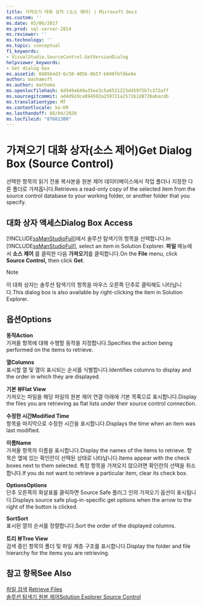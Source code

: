 ```yaml
---
title: 가져오기 대화 상자 (소스 제어) | Microsoft Docs
ms.custom: ''
ms.date: 03/06/2017
ms.prod: sql-server-2014
ms.reviewer: ''
ms.technology: ''
ms.topic: conceptual
f1_keywords:
- VisualStudio.SourceControl.GetVersionDialog
helpviewer_keywords:
- Get dialog box
ms.assetid: 048564d3-6c58-405b-8b57-b690fbfdbe9e
author: mashamsft
ms.author: mathoma
ms.openlocfilehash: 6d949a649a35ee3c5a6521223d45975b7c372aff
ms.sourcegitcommit: ad4d92dce894592a259721a1571b1d8736abacdb
ms.translationtype: MT
ms.contentlocale: ko-KR
ms.lasthandoff: 08/04/2020
ms.locfileid: "87661300"
---
```

# <a name="get-dialog-box-source-control"></a><span data-ttu-id="8e0fa-102">가져오기 대화 상자(소스 제어)</span><span class="sxs-lookup"><span data-stu-id="8e0fa-102">Get Dialog Box (Source Control)</span></span>
  <span data-ttu-id="8e0fa-103">선택한 항목의 읽기 전용 복사본을 원본 제어 데이터베이스에서 작업 폴더나 지정한 다른 폴더로 가져옵니다.</span><span class="sxs-lookup"><span data-stu-id="8e0fa-103">Retrieves a read-only copy of the selected item from the source control database to your working folder, or another folder that you specify.</span></span>  
  
## <a name="dialog-box-access"></a><span data-ttu-id="8e0fa-104">대화 상자 액세스</span><span class="sxs-lookup"><span data-stu-id="8e0fa-104">Dialog Box Access</span></span>  
 <span data-ttu-id="8e0fa-105">[!INCLUDE[ssManStudioFull](../includes/ssmanstudiofull-md.md)]에서 솔루션 탐색기의 항목을 선택합니다.</span><span class="sxs-lookup"><span data-stu-id="8e0fa-105">In [!INCLUDE[ssManStudioFull](../includes/ssmanstudiofull-md.md)], select an item in Solution Explorer.</span></span> <span data-ttu-id="8e0fa-106">**파일** 메뉴에서 **소스 제어** 를 클릭한 다음 **가져오기**를 클릭합니다.</span><span class="sxs-lookup"><span data-stu-id="8e0fa-106">On the **File** menu, click **Source Control,** then click **Get**.</span></span>  
  
> [!NOTE]  
>  <span data-ttu-id="8e0fa-107">이 대화 상자는 솔루션 탐색기의 항목을 마우스 오른쪽 단추로 클릭해도 나타납니다.</span><span class="sxs-lookup"><span data-stu-id="8e0fa-107">This dialog box is also available by right-clicking the item in Solution Explorer.</span></span>  
  
## <a name="options"></a><span data-ttu-id="8e0fa-108">옵션</span><span class="sxs-lookup"><span data-stu-id="8e0fa-108">Options</span></span>  
 <span data-ttu-id="8e0fa-109">**동작**</span><span class="sxs-lookup"><span data-stu-id="8e0fa-109">**Action**</span></span>  
 <span data-ttu-id="8e0fa-110">가져올 항목에 대해 수행할 동작을 지정합니다.</span><span class="sxs-lookup"><span data-stu-id="8e0fa-110">Specifies the action being performed on the items to retrieve.</span></span>  
  
 <span data-ttu-id="8e0fa-111">**열**</span><span class="sxs-lookup"><span data-stu-id="8e0fa-111">**Columns**</span></span>  
 <span data-ttu-id="8e0fa-112">표시할 열 및 열이 표시되는 순서를 식별합니다.</span><span class="sxs-lookup"><span data-stu-id="8e0fa-112">Identifies columns to display and the order in which they are displayed.</span></span>  
  
 <span data-ttu-id="8e0fa-113">**기본 뷰**</span><span class="sxs-lookup"><span data-stu-id="8e0fa-113">**Flat View**</span></span>  
 <span data-ttu-id="8e0fa-114">가져오는 파일을 해당 파일의 원본 제어 연결 아래에 기본 목록으로 표시합니다.</span><span class="sxs-lookup"><span data-stu-id="8e0fa-114">Display the files you are retrieving as flat lists under their source control connection.</span></span>  
  
 <span data-ttu-id="8e0fa-115">**수정한 시간**</span><span class="sxs-lookup"><span data-stu-id="8e0fa-115">**Modified Time**</span></span>  
 <span data-ttu-id="8e0fa-116">항목을 마지막으로 수정한 시간을 표시합니다.</span><span class="sxs-lookup"><span data-stu-id="8e0fa-116">Displays the time when an item was last modified.</span></span>  
  
 <span data-ttu-id="8e0fa-117">**이름**</span><span class="sxs-lookup"><span data-stu-id="8e0fa-117">**Name**</span></span>  
 <span data-ttu-id="8e0fa-118">가져올 항목의 이름을 표시합니다.</span><span class="sxs-lookup"><span data-stu-id="8e0fa-118">Display the names of the items to retrieve.</span></span> <span data-ttu-id="8e0fa-119">항목은 옆에 있는 확인란이 선택된 상태로 나타납니다.</span><span class="sxs-lookup"><span data-stu-id="8e0fa-119">Items appear with the check boxes next to them selected.</span></span> <span data-ttu-id="8e0fa-120">특정 항목을 가져오지 않으려면 확인란의 선택을 취소합니다.</span><span class="sxs-lookup"><span data-stu-id="8e0fa-120">If you do not want to retrieve a particular item, clear its check box.</span></span>  
  
 <span data-ttu-id="8e0fa-121">**Options**</span><span class="sxs-lookup"><span data-stu-id="8e0fa-121">**Options**</span></span>  
 <span data-ttu-id="8e0fa-122">단추 오른쪽의 화살표를 클릭하면 Source Safe 플러그 인의 가져오기 옵션이 표시됩니다.</span><span class="sxs-lookup"><span data-stu-id="8e0fa-122">Displays source safe plug-in-specific get options when the arrow to the right of the button is clicked.</span></span>  
  
 <span data-ttu-id="8e0fa-123">**Sort**</span><span class="sxs-lookup"><span data-stu-id="8e0fa-123">**Sort**</span></span>  
 <span data-ttu-id="8e0fa-124">표시된 열의 순서를 정렬합니다.</span><span class="sxs-lookup"><span data-stu-id="8e0fa-124">Sort the order of the displayed columns.</span></span>  
  
 <span data-ttu-id="8e0fa-125">**트리 뷰**</span><span class="sxs-lookup"><span data-stu-id="8e0fa-125">**Tree View**</span></span>  
 <span data-ttu-id="8e0fa-126">검색 중인 항목의 폴더 및 파일 계층 구조를 표시합니다.</span><span class="sxs-lookup"><span data-stu-id="8e0fa-126">Display the folder and file hierarchy for the items you are retrieving.</span></span>  
  
## <a name="see-also"></a><span data-ttu-id="8e0fa-127">참고 항목</span><span class="sxs-lookup"><span data-stu-id="8e0fa-127">See Also</span></span>  
 <span data-ttu-id="8e0fa-128">[파일 검색](../../2014/database-engine/retrieve-files.md) </span><span class="sxs-lookup"><span data-stu-id="8e0fa-128">[Retrieve Files](../../2014/database-engine/retrieve-files.md) </span></span>  
 [<span data-ttu-id="8e0fa-129">솔루션 탐색기 원본 제어</span><span class="sxs-lookup"><span data-stu-id="8e0fa-129">Solution Explorer Source Control</span></span>](../../2014/database-engine/solution-explorer-source-control.md)  
  
  
